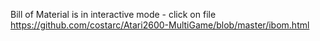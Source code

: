 Bill of Material is in interactive mode - click on file https://github.com/costarc/Atari2600-MultiGame/blob/master/ibom.html
